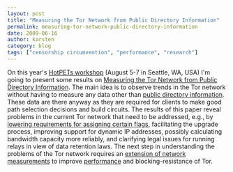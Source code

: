 ```yaml
---
layout: post
title: "Measuring the Tor Network from Public Directory Information"
permalink: measuring-tor-network-public-directory-information
date: 2009-06-16
author: karsten
category: blog
tags: ["censorship circumvention", "performance", "research"]
---
```


On this year's [HotPETs workshop](http://petsymposium.org/2009/hotpets.php) (August 5-7 in Seattle, WA, USA) I'm going to present some results on [Measuring the Tor Network from Public Directory Information](http://freehaven.net/~karsten/metrics/measuring-tor-public-dir-info-final.pdf). The main idea is to observe trends in the Tor network without having to measure any data other than [public directory information](https://git.torproject.org/checkout/tor/master/doc/spec/dir-spec.txt). These data are there anyway as they are required for clients to make good path selection decisions and build circuits. The results of this paper reveal problems in the current Tor network that need to be addressed, e.g., by [lowering requirements for assigning certain flags](https://git.torproject.org/checkout/metrics/master/report/dirarch/flagrequirements-2009-04-11.pdf), facilitating the upgrade process, improving support for dynamic IP addresses, possibly calculating bandwidth capacity more reliably, and clarifying legal issues for running relays in view of data retention laws. The next step in understanding the problems of the Tor network requires an [extension of network measurements](https://blog.torproject.org/blog/performance-measurements-and-blockingresistance-analysis-tor-network) to improve [performance](https://blog.torproject.org/blog/why-tor-is-slow) and blocking-resistance of Tor.

